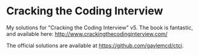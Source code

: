 # Cracking the Coding Interview
My solutions for "Cracking the Coding Interview" v5. The book is fantastic, and available here: http://www.crackingthecodinginterview.com/

The official solutions are available at https://github.com/gaylemcd/ctci.
